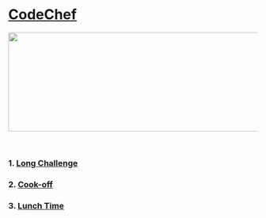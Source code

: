 # [CodeChef](https://www.codechef.com/)
<p align="center">
    <img width="1000" height="200" src="https://github.com/AkashSingh3031/The-Complete-FAANG-Preparation/blob/master/images/CodeChef-1.png">
</p><br>

### 1. [Long Challenge](https://www.codechef.com/contests/?itm_medium=navmenu&itm_campaign=allcontests#past-contests)

### 2. [Cook-off](https://www.codechef.com/contests/?itm_medium=navmenu&itm_campaign=allcontests#past-contests)

### 3. [Lunch Time](https://www.codechef.com/contests/?itm_medium=navmenu&itm_campaign=allcontests#past-contests)
